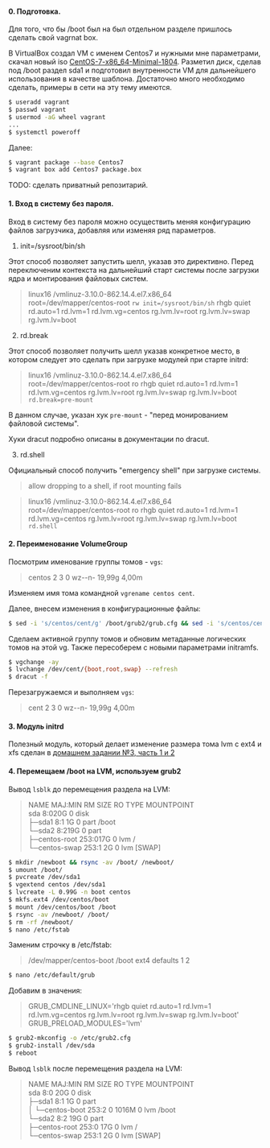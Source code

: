 #### 0. Подготовка.

Для того, что бы /boot был на был отдельном разделе пришлось сделать свой vagrnat box.

В VirtualBox создал VM с именем Centos7 и нужными мне параметрами, скачал новый iso [CentOS-7-x86_64-Minimal-1804](http://mirror.corbina.net/pub/Linux/centos/7.5.1804/isos/x86_64/CentOS-7-x86_64-Minimal-1804.iso). Разметил диск, сделав под /boot раздел sda1 и подготовил внутренности VM для дальнейшего использования в качестве шаблона. Достаточно много необходимо сделать, примеры в сети на эту тему имеются.

```sh
$ useradd vagrant
$ passwd vagrant
$ usermod -aG wheel vagrant
...
$ systemctl poweroff
```

Далее:

```sh
$ vagrant package --base Centos7
$ vagrant box add Centos7 package.box
```

TODO: сделать приватный репозитарий.


#### 1. Вход в систему без пароля.

Вход в систему без пароля можно осуществить меняя конфигурацию файлов загрузчика, добавляя или изменяя ряд параметров.

1. init=/sysroot/bin/sh

Этот способ позволяет запустить шелл, указав это директивно. Перед переключеним контекста на дальнейший старт системы после загрузки ядра и монтирования файловых систем.

>linux16 /vmlinuz-3.10.0-862.14.4.el7.x86_64 root=/dev/mapper/centos-root `rw init=/sysroot/bin/sh` rhgb quiet rd.auto=1 rd.lvm=1 rd.lvm.vg=centos rg.lvm.lv=root rg.lvm.lv=swap rg.lvm.lv=boot 

2. rd.break

Этот способ позволяет получить шелл указав конкретное место, в котором следует это сделать при загрузке модулей при старте initrd:

>linux16 /vmlinuz-3.10.0-862.14.4.el7.x86_64 root=/dev/mapper/centos-root ro rhgb quiet rd.auto=1 rd.lvm=1 rd.lvm.vg=centos rg.lvm.lv=root rg.lvm.lv=swap rg.lvm.lv=boot `rd.break=pre-mount`

В данном случае, указан хук `pre-mount` - "перед монированием файловой системы".

Хуки dracut подробно описаны в документации по dracut.

3. rd.shell

Официальный способ получить "emergency shell" при загрузке системы.

>allow dropping to a shell, if root mounting fails

>linux16 /vmlinuz-3.10.0-862.14.4.el7.x86_64 root=/dev/mapper/centos-root ro rhgb quiet rd.auto=1 rd.lvm=1 rd.lvm.vg=centos rg.lvm.lv=root rg.lvm.lv=swap rg.lvm.lv=boot `rd.shell`

#### 2. Переименование VolumeGroup

Посмотрим именование группы томов - `vgs`:

>centos   2   3   0 wz--n- 19,99g 4,00m

Изменяем имя тома командной `vgrename centos cent`.

Далее, внесем изменения в конфигурационные файлы:

```sh
$ sed -i 's/centos/cent/g' /boot/grub2/grub.cfg && sed -i 's/centos/cent/g' /etc/fstab
```

Сделаем активной группу томов и обновим метаданные логических томов на этой vg. Также пересоберем с новыми параметрами initramfs. 

```sh
$ vgchange -ay
$ lvchange /dev/cent/{boot,root,swap} --refresh
$ dracut -f
```

Перезагружаемся и выполняем `vgs`:

>cent   2   3   0 wz--n- 19,99g 4,00m

#### 3. Модуль initrd

Полезный модуль, который делает изменение размера тома lvm с ext4 и xfs сделан в [домашнем задании №3, часть 1 и 2](https://github.com/kakoka/otus-homework/tree/master/hw03#1-%D1%83%D0%BC%D0%B5%D0%BD%D1%8C%D1%88%D0%B8%D1%82%D1%8C-ext4--%D0%B4%D0%BE-8-gb)

#### 4. Перемещаем /boot на LVM, используем grub2

Вывод `lsblk` до перемещения раздела на LVM:

>NAME            MAJ:MIN RM SIZE RO TYPE MOUNTPOINT \
>sda               8:020G  0 disk                   \
>├─sda1            8:1 1G  0 part /boot             \
>└─sda2            8:219G  0 part                   \
>  ├─centos-root 253:017G  0 lvm  /                 \
>  └─centos-swap 253:1 2G  0 lvm  [SWAP]

```sh
$ mkdir /newboot && rsync -av /boot/ /newboot/
$ umount /boot/
$ pvcreate /dev/sda1
$ vgextend centos /dev/sda1
$ lvcreate -L 0.99G -n boot centos
$ mkfs.ext4 /dev/centos/boot 
$ mount /dev/centos/boot /boot
$ rsync -av /newboot/ /boot/
$ rm -rf /newboot/
$ nano /etc/fstab 
```

Заменим строчку в /etc/fstab:

> /dev/mapper/centos-boot /boot ext4 defaults 1 2

```sh
$ nano /etc/default/grub 
```

Добавим в значения:

> GRUB_CMDLINE_LINUX='rhgb quiet rd.auto=1 rd.lvm=1 rd.lvm.vg=centos rg.lvm.lv=root rg.lvm.lv=swap rg.lvm.lv=boot' \
> GRUB_PRELOAD_MODULES='lvm'

```sh
$ grub2-mkconfig -o /etc/grub2.cfg 
$ grub2-install /dev/sda
$ reboot
```

Вывод `lsblk` после перемещения раздела на LVM:

>NAME            MAJ:MIN RM  SIZE RO TYPE MOUNTPOINT \
>sda               8:0 20G  0 disk                   \
>├─sda1            8:1  1G  0 part                   \
>│ └─centos-boot 253:2    0 1016M  0 lvm  /boot      \
>└─sda2            8:2 19G  0 part                   \
>  ├─centos-root 253:0 17G  0 lvm  /                 \
>  └─centos-swap 253:1  2G  0 lvm  [SWAP]     
